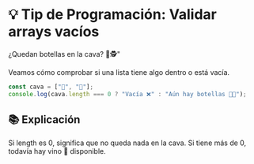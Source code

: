 # 💡 Tip de Programación: Validar arrays vacíos

¿Quedan botellas en la cava? 🍷🕵️"

Veamos cómo comprobar si una lista tiene algo dentro o está vacía.

```javascript
const cava = ["🍷", "🍷"];
console.log(cava.length === 0 ? "Vacía ❌" : "Aún hay botellas 🍷✅");
```


## 📚 Explicación
Si length es 0, significa que no queda nada en la cava. Si tiene más de 0, todavía hay vino 🍷 disponible.